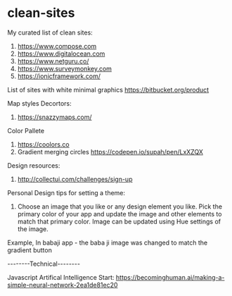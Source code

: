# clean-sites
My curated list of clean sites:

1. https://www.compose.com
2. https://www.digitalocean.com
3. https://www.netguru.co/
4. https://www.surveymonkey.com
5. https://ionicframework.com/

List of sites with white minimal graphics
https://bitbucket.org/product


Map styles Decortors:
1. https://snazzymaps.com/

Color Pallete
1. https://coolors.co
2. Gradient merging circles https://codepen.io/supah/pen/LxXZQX

Design resources:
1. http://collectui.com/challenges/sign-up

Personal Design tips for setting a theme:
1. Choose an image that you like or any design element you like. Pick the primary color of your app and update the image and other elements to match that primary color. Image can be updated using Hue settings of the image. 

Example, In babaji app - the baba ji image was changed to match the gradient button




--------Technical--------

Javascript Artifical Intelligence Start:
https://becominghuman.ai/making-a-simple-neural-network-2ea1de81ec20
